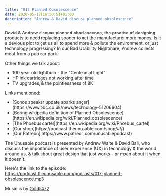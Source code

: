 ```yaml
---
title: "017 Planned Obsolescence"
date: 2020-05-17T16:50:51+01:00
description: "Andrew & David discuss planned obsolescence"
---
```


David &amp; Andrew discuss planned obsolescence, the practice of designing products to need replacing sooner to net the manufacturer more money. Is it a devious plot to get us all to spend more &amp; pollute the environment, or just technology progressing? In our Bad Usability Nightmare, Andrew collects meat from a pub car park.

Other things we talk about:
<ul>
<li>100 year old lightbulb - the "Centennial Light"</li>
<li>HP ink cartridges not working after time</li>
<li>TV upgrades, & the pointlessness of 8K</li>


</ul>

Links mentioned:
<ul>

<li>[Sonos speaker update sparks anger](https://www.bbc.co.uk/news/technology-51206604)</li>
<li>[Boring wikipedia definition of Planned Obsolescence](https://en.wikipedia.org/wiki/Planned_obsolescence)</li>
<li>[The Phoebus cartel](https://en.wikipedia.org/wiki/Phoebus_cartel)</li>
<li>[Our shop](https://podcast.theunusable.com/shop/#!/)</li>
<li>[Our Patreon](https://www.patreon.com/unusablepodcast)</li>
</ul>

The Unusable podcast is presented by Andrew Waite & David Ball, who discuss the importance of user experience (UX) in technology & the world around us, & talk about great design that just works - or moan about it when it doesn't.

Here's the link to the episode: https://podcast.theunusable.com/podcasts/017-planned-obsolescence.mp3

Music is by [Gold5472](https://gold5472.newgrounds.com/)

